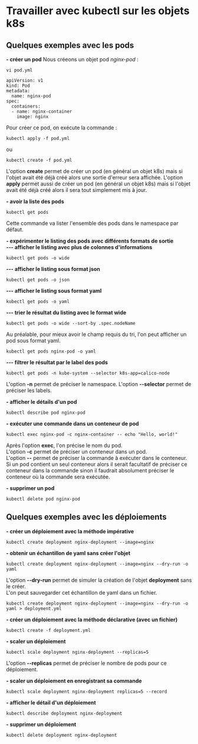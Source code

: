 # Travailler avec kubectl sur les objets k8s
## Quelques exemples avec les pods

**- créer un pod**
Nous créeons un objet pod *nginx-pod* :
```
vi pod.yml
```

```
apiVersion: v1
kind: Pod
metadata:
  name: nginx-pod
spec:
  containers:
  - name: nginx-container
    image: nginx
```

Pour créer ce pod, on exécute la commande :
```
kubectl apply -f pod.yml
```
ou
```
kubectl create -f pod.yml
```

L'option **create** permet de créer un pod (en général un objet k8s) mais si l'objet avait été déjà créé alors une sortie d'erreur sera affichée.
L'option **apply** permet aussi de créer un pod (en général un objet k8s) mais si l'objet avait été déjà créé alors il sera tout simplement mis à jour.

**- avoir la liste des pods**
```
kubectl get pods
```

Cette commande va lister l'ensemble des pods dans le namespace par défaut.

**- expérimenter le listing des pods avec différents formats de sortie**<br>
**--- afficher le listing avec plus de colonnes d'informations**
```
kubectl get pods -o wide
```

**--- afficher le listing sous format json**
```
kubectl get pods -o json
```

**--- afficher le listing sous format yaml**
```
kubectl get pods -o yaml
```

**--- trier le résultat du listing avec le format wide**
```
kubectl get pods -o wide --sort-by .spec.nodeName
```

Au préalable, pour mieux avoir le champ requis du tri, l'on peut afficher un pod sous format yaml.
```
kubectl get pods nginx-pod -o yaml

```

**--- filtrer le résultat par le label des pods**
```
kubectl get pods -n kube-system --selector k8s-app=calico-node
```

L'option **-n** permet de préciser le namespace. L'option **--selector** permet de préciser les labels.

**- afficher le détails d'un pod**
```
kubectl describe pod nginx-pod
```

**- exécuter une commande dans un conteneur de pod**
```
kubectl exec nginx-pod -c nginx-container -- echo "Hello, world!"
```
Après l'option **exec**, l'on précise le nom du pod.<br>
L'option **-c** permet de préciser un conteneur dans un pod.<br>
L'option **--** permet de préciser la commande à exécuter dans le conteneur. Si un pod contient un seul conteneur alors il serait facultatif de préciser ce conteneur dans la commande sinon il faudrait absolument préciser le conteneur où la commande sera exécutée.
 
**- supprimer un pod** 
```
kubectl delete pod nginx-pod
```

## Quelques exemples avec les déploiements
**- créer un déploiement avec la méthode impérative**
```
kubectl create deployment nginx-deployment --image=nginx
```

**- obtenir un échantillon de yaml sans créer l'objet**
```
kubectl create deployment nginx-deployment --image=nginx --dry-run -o yaml
```
L'option **--dry-run** permet de simuler la création de l'objet **deployment** sans le créer.<br>
L'on peut sauvegarder cet échantillon de yaml dans un fichier.
```
kubectl create deployment nginx-deployment --image=nginx --dry-run -o yaml > deployment.yml
```

**- créer un déploiement avec la méthode déclarative (avec un fichier)**
```
kubectl create -f deployment.yml
```

**- scaler un déploiement**
```
kubectl scale deployment nginx-deployment --replicas=5
```

L'option **--replicas** permet de préciser le nombre de pods pour ce déploiement.

**- scaler un déploiement en enregistrant sa commande**
```
kubectl scale deployment nginx-deployment replicas=5 --record
```

**- afficher le détail d'un déploiement**
```
kubectl describe deployment nginx-deployment
```

**- supprimer un déploiement** 
```
kubectl delete deployment nginx-deployment
```